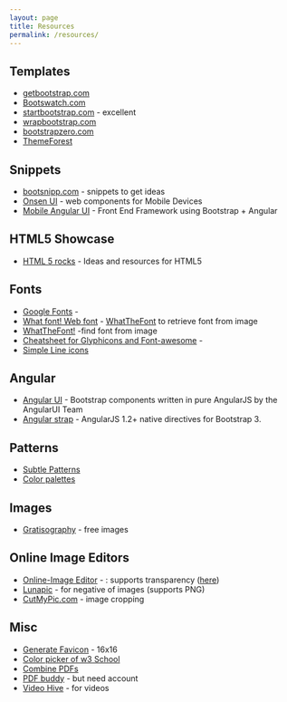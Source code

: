 ```yaml
---
layout: page
title: Resources
permalink: /resources/
---
```


## Templates

* [getbootstrap.com](http://getbootstrap.com)
* [Bootswatch.com](http://bootswatch.com">)
* [startbootstrap.com](http://startbootstrap.com) - excellent
* [wrapbootstrap.com](http://wrapbootstrap.com)
* [bootstrapzero.com](http://www.bootstrapzero.com)
* [ThemeForest](http://themeforest.net/?ref=clickor)

## Snippets

* [bootsnipp.com](http://bootsnipp.com) - snippets to get ideas
* [Onsen UI](http://components.onsen.io/patterns) -  web components for Mobile Devices
* [Mobile Angular UI](http://mobileangularui.com/) - Front End Framework using Bootstrap + Angular</li>

## HTML5 Showcase
* [HTML 5 rocks](http://www.html5rocks.com/en/resources) -  Ideas and resources for HTML5


## Fonts
* [Google Fonts](https://www.google.com/fonts) - 
* [What font! Web font](https://www.myfonts.com/fonts/kbrankin/tumbly/webfont_preview.html) -  [WhatTheFont](https://www.myfonts.com/WhatTheFont/) to retrieve font from image
* [WhatTheFont!](https://www.myfonts.com/WhatTheFont/) -find font from image
* [Cheatsheet for Glyphicons and Font-awesome](http://fontawesome.bootstrapcheatsheets.com/#home) - 
* [Simple Line icons](https://github.com/thesabbir/simple-line-icons) 

## Angular
* [Angular UI](http://angular-ui.github.io/bootstrap/) -  Bootstrap components written in pure AngularJS by the AngularUI Team
* [Angular strap](http://mgcrea.github.io/angular-strap/) -  AngularJS 1.2+ native directives for Bootstrap 3.

## Patterns
* [Subtle Patterns](http://subtlepatterns.com/) 
* [Color palettes](http://www.colourlovers.com/)

## Images
* [Gratisography](http://gratisography.com/) - free images


## Online Image Editors
* [Online-Image Editor](http://www.online-image-editor.com/) - : supports transparency ([here](http://www.online-image-editor.com/help/transparency))
* [Lunapic](http://www170.lunapic.com/ ) - for negative of images (supports PNG)
* [CutMyPic.com](http://www.cutmypic.com/) - image cropping


## Misc
* [Generate Favicon](http://favicon-generator.org/) -  16x16
* [Color picker of w3 School](http://www.w3schools.com/tags/ref_colorpicker.asp)
* [Combine PDFs](http://www.pdfconvertonline.com/add-pdf-watermark.html) 
* [PDF buddy](https://www.pdfbuddy.com/) - but need account
* [Video Hive](http://videohive.net/) - for videos 
